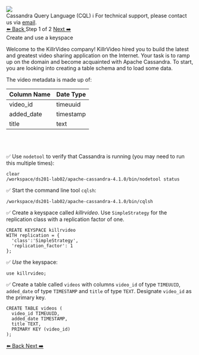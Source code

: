 <!-- TOP -->
<div class="top">
  <img class="scenario-academy-logo" src="https://datastax-academy.github.io/katapod-shared-assets/images/ds-academy-2023.svg" />
  <div class="scenario-title-section">
    <span class="scenario-title">Cassandra Query Language (CQL)</span>
    <span class="scenario-subtitle">ℹ️ For technical support, please contact us via <a href="mailto:academy@datastax.com">email</a>.</span>
  </div>
</div>

<!-- NAVIGATION -->
<div id="navigation-top" class="navigation-top">
 <a href='command:katapod.loadPage?[{"step":"intro"}]'
   class="btn btn-dark navigation-top-left">⬅️ Back
 </a>
<span class="step-count"> Step 1 of 2</span>
 <a href='command:katapod.loadPage?[{"step":"step3"}]' 
    class="btn btn-dark navigation-top-right">Next ➡️
  </a>
</div>

<!-- CONTENT -->

<div class="step-title">Create and use a keyspace</div>

Welcome to the KillrVideo company! KillrVideo hired you to build the latest and greatest video sharing application on the Internet. Your task is to ramp up on the domain and become acquainted with Apache Cassandra. To start, you are looking into creating a table schema and to load some data.

The video metadata is made up of:

|Column Name    |Date Type     |
|---------------|--------------|
|video_id       |timeuuid      |
|added_date     |timestamp     |
|title          |text          |
<br>
<br>

✅ Use `nodetool` to verify that Cassandra is running (you may need to run this multiple times):
```
clear
/workspace/ds201-lab02/apache-cassandra-4.1.0/bin/nodetool status
```

✅ Start the command line tool `cqlsh`:
```
/workspace/ds201-lab02/apache-cassandra-4.1.0/bin/cqlsh
```

✅ Create a keyspace called *killrvideo*. Use `SimpleStrategy` for the replication class with a replication factor of one.
```
CREATE KEYSPACE killrvideo
WITH replication = {
  'class':'SimpleStrategy', 
  'replication_factor': 1
};
```

✅ *Use* the keyspace:
```
use killrvideo;
```

✅ Create a table called `videos` with columns `video_id` of type `TIMEUUID`, `added_date` of type `TIMESTAMP` and `title` of type `TEXT`. Designate `video_id` as the primary key.
```
CREATE TABLE videos (
  video_id TIMEUUID,
  added_date TIMESTAMP,
  title TEXT,
  PRIMARY KEY (video_id)
);
```


<!-- NAVIGATION -->
<div id="navigation-bottom" class="navigation-bottom">
 <a href='command:katapod.loadPage?[{"step":"intro"}]'
   class="btn btn-dark navigation-bottom-left">⬅️ Back
 </a>
 <a href='command:katapod.loadPage?[{"step":"step2"}]'
    class="btn btn-dark navigation-bottom-right">Next ➡️
  </a>
</div>
